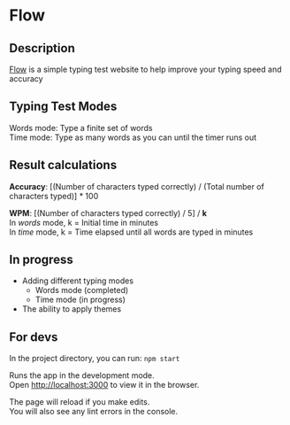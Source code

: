 # Flow

## Description
[Flow](https://aivee-teodocio.github.io/flow/) is a simple typing test website to help improve your typing speed and accuracy

## Typing Test Modes
Words mode: Type a finite set of words  
Time mode: Type as many words as you can until the timer runs out  

## Result calculations
**Accuracy**: [(Number of characters typed correctly) / (Total number of characters typed)] * 100

**WPM**: [(Number of characters typed correctly) / 5] / **k**  
In *words* mode, k = Initial time in minutes  
In *time* mode, k = Time elapsed until all words are typed in minutes

## In progress
- Adding different typing modes
  - Words mode (completed)
  - Time mode (in progress)  
- The ability to apply themes

## For devs
In the project directory, you can run: `npm start`

Runs the app in the development mode.\
Open [http://localhost:3000](http://localhost:3000) to view it in the browser.

The page will reload if you make edits.\
You will also see any lint errors in the console.
